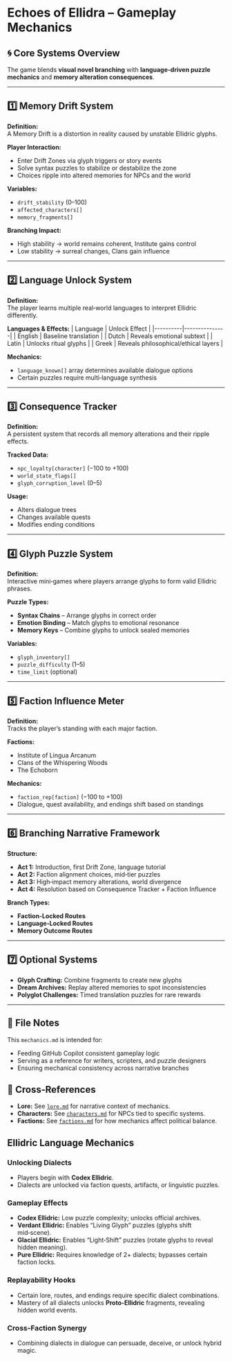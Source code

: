 # Echoes of Ellidra – Gameplay Mechanics

## 🌀 Core Systems Overview
The game blends **visual novel branching** with **language‑driven puzzle mechanics** and **memory alteration consequences**.

---

## 1️⃣ Memory Drift System
**Definition:**  
A Memory Drift is a distortion in reality caused by unstable Ellidric glyphs.

**Player Interaction:**
- Enter Drift Zones via glyph triggers or story events
- Solve syntax puzzles to stabilize or destabilize the zone
- Choices ripple into altered memories for NPCs and the world

**Variables:**
- `drift_stability` (0–100)
- `affected_characters[]`
- `memory_fragments[]`

**Branching Impact:**
- High stability → world remains coherent, Institute gains control
- Low stability → surreal changes, Clans gain influence

---

## 2️⃣ Language Unlock System
**Definition:**  
The player learns multiple real‑world languages to interpret Ellidric differently.

**Languages & Effects:**
| Language | Unlock Effect |
|----------|---------------|
| English | Baseline translation |
| Dutch | Reveals emotional subtext |
| Latin | Unlocks ritual glyphs |
| Greek | Reveals philosophical/ethical layers |

**Mechanics:**
- `language_known[]` array determines available dialogue options
- Certain puzzles require multi‑language synthesis

---

## 3️⃣ Consequence Tracker
**Definition:**  
A persistent system that records all memory alterations and their ripple effects.

**Tracked Data:**
- `npc_loyalty[character]` (−100 to +100)
- `world_state_flags[]`
- `glyph_corruption_level` (0–5)

**Usage:**
- Alters dialogue trees
- Changes available quests
- Modifies ending conditions

---

## 4️⃣ Glyph Puzzle System
**Definition:**  
Interactive mini‑games where players arrange glyphs to form valid Ellidric phrases.

**Puzzle Types:**
- **Syntax Chains** – Arrange glyphs in correct order
- **Emotion Binding** – Match glyphs to emotional resonance
- **Memory Keys** – Combine glyphs to unlock sealed memories

**Variables:**
- `glyph_inventory[]`
- `puzzle_difficulty` (1–5)
- `time_limit` (optional)

---

## 5️⃣ Faction Influence Meter
**Definition:**  
Tracks the player’s standing with each major faction.

**Factions:**
- Institute of Lingua Arcanum
- Clans of the Whispering Woods
- The Echoborn

**Mechanics:**
- `faction_rep[faction]` (−100 to +100)
- Dialogue, quest availability, and endings shift based on standings

---

## 6️⃣ Branching Narrative Framework
**Structure:**
- **Act 1:** Introduction, first Drift Zone, language tutorial
- **Act 2:** Faction alignment choices, mid‑tier puzzles
- **Act 3:** High‑impact memory alterations, world divergence
- **Act 4:** Resolution based on Consequence Tracker + Faction Influence

**Branch Types:**
- **Faction‑Locked Routes**
- **Language‑Locked Routes**
- **Memory Outcome Routes**

---

## 7️⃣ Optional Systems
- **Glyph Crafting:** Combine fragments to create new glyphs
- **Dream Archives:** Replay altered memories to spot inconsistencies
- **Polyglot Challenges:** Timed translation puzzles for rare rewards

---

## 📂 File Notes
This `mechanics.md` is intended for:
- Feeding GitHub Copilot consistent gameplay logic
- Serving as a reference for writers, scripters, and puzzle designers
- Ensuring mechanical consistency across narrative branches

## 🔗 Cross‑References
- **Lore:** See [`lore.md`](./lore.md) for narrative context of mechanics.
- **Characters:** See [`characters.md`](./characters.md) for NPCs tied to specific systems.
- **Factions:** See [`factions.md`](./factions.md) for how mechanics affect political balance.

## Ellidric Language Mechanics

### Unlocking Dialects
- Players begin with **Codex Ellidric**.
- Dialects are unlocked via faction quests, artifacts, or linguistic puzzles.

### Gameplay Effects
- **Codex Ellidric:** Low puzzle complexity; unlocks official archives.
- **Verdant Ellidric:** Enables “Living Glyph” puzzles (glyphs shift mid‑scene).
- **Glacial Ellidric:** Enables “Light‑Shift” puzzles (rotate glyphs to reveal hidden meaning).
- **Pure Ellidric:** Requires knowledge of 2+ dialects; bypasses certain faction locks.

### Replayability Hooks
- Certain lore, routes, and endings require specific dialect combinations.
- Mastery of all dialects unlocks **Proto‑Ellidric** fragments, revealing hidden world events.

### Cross‑Faction Synergy
- Combining dialects in dialogue can persuade, deceive, or unlock hybrid magic.
